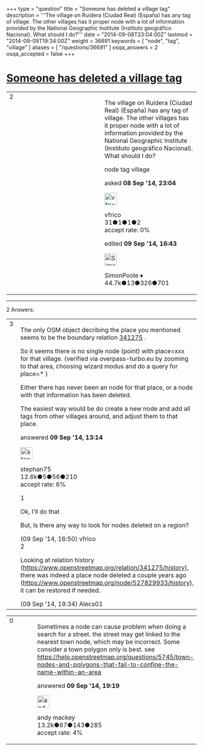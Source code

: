 +++
type = "question"
title = "Someone has deleted a village tag"
description = '''The village on Ruidera (Ciudad Real) (España) has any tag of village. The other villages has it proper node with a lot of information provided by the National Geographic Institute (Instituto geográfico Nacional). What should I do?'''
date = "2014-09-08T23:04:00Z"
lastmod = "2014-09-09T19:34:00Z"
weight = 36691
keywords = [ "node", "tag", "village" ]
aliases = [ "/questions/36691" ]
osqa_answers = 2
osqa_accepted = false
+++

<div class="headNormal">

# [Someone has deleted a village tag](/questions/36691/someone-has-deleted-a-village-tag)

</div>

<div id="main-body">

<div id="askform">

<table id="question-table" style="width:100%;">
<colgroup>
<col style="width: 50%" />
<col style="width: 50%" />
</colgroup>
<tbody>
<tr>
<td style="width: 30px; vertical-align: top"><div class="vote-buttons">
<span id="post-36691-upvote" class="ajax-command post-vote up" rel="nofollow" title="I like this post (click again to cancel)"> </span>
<div id="post-36691-score" class="post-score" title="current number of votes">
2
</div>
<span id="post-36691-downvote" class="ajax-command post-vote down" rel="nofollow" title="I dont like this post (click again to cancel)"> </span> <span id="favorite-mark" class="ajax-command favorite-mark" rel="nofollow" title="mark/unmark this question as favorite (click again to cancel)"> </span>
<div id="favorite-count" class="favorite-count">
&#10;</div>
</div></td>
<td><div id="item-right">
<div class="question-body">
<p>The village on Ruidera (Ciudad Real) (España) has any tag of village. The other villages has it proper node with a lot of information provided by the National Geographic Institute (Instituto geográfico Nacional). What should I do?</p>
</div>
<div id="question-tags" class="tags-container tags">
<span class="post-tag tag-link-node" rel="tag" title="see questions tagged &#39;node&#39;">node</span> <span class="post-tag tag-link-tag" rel="tag" title="see questions tagged &#39;tag&#39;">tag</span> <span class="post-tag tag-link-village" rel="tag" title="see questions tagged &#39;village&#39;">village</span>
</div>
<div id="question-controls" class="post-controls">
&#10;</div>
<div class="post-update-info-container">
<div class="post-update-info post-update-info-user">
<p>asked <strong>08 Sep '14, 23:04</strong></p>
<img src="https://secure.gravatar.com/avatar/d4bd923dccf6cd131db9ea98fa486b5e?s=32&amp;d=identicon&amp;r=g" class="gravatar" width="32" height="32" alt="vfrico&#39;s gravatar image" />
<p><span>vfrico</span><br />
<span class="score" title="31 reputation points">31</span><span title="1 badges"><span class="badge1">●</span><span class="badgecount">1</span></span><span title="1 badges"><span class="silver">●</span><span class="badgecount">1</span></span><span title="2 badges"><span class="bronze">●</span><span class="badgecount">2</span></span><br />
<span class="accept_rate" title="Rate of the user&#39;s accepted answers">accept rate:</span> <span title="vfrico has no accepted answers">0%</span></p>
</div>
<div class="post-update-info post-update-info-edited">
<p><span> edited <strong>09 Sep '14, 16:43</strong> </span></p>
<img src="https://secure.gravatar.com/avatar/ad2513d6f8e3d709d576ace900c12fa5?s=32&amp;d=identicon&amp;r=g" class="gravatar" width="32" height="32" alt="SimonPoole&#39;s gravatar image" />
<p><span>SimonPoole ♦</span><br />
<span class="score" title="44667 reputation points"><span>44.7k</span></span><span title="13 badges"><span class="badge1">●</span><span class="badgecount">13</span></span><span title="326 badges"><span class="silver">●</span><span class="badgecount">326</span></span><span title="701 badges"><span class="bronze">●</span><span class="badgecount">701</span></span></p>
</div>
</div>
<div id="comments-container-36691" class="comments-container">
&#10;</div>
<div id="comment-tools-36691" class="comment-tools">
&#10;</div>
<div class="clear">
&#10;</div>
<div id="comment-36691-form-container" class="comment-form-container">
&#10;</div>
<div class="clear">
&#10;</div>
</div></td>
</tr>
</tbody>
</table>

------------------------------------------------------------------------

<div class="tabBar">

<span id="sort-top"></span>

<div class="headQuestions">

2 Answers:

</div>

</div>

<span id="36707"></span>

<div id="answer-container-36707" class="answer">

<table style="width:100%;">
<colgroup>
<col style="width: 50%" />
<col style="width: 50%" />
</colgroup>
<tbody>
<tr>
<td style="width: 30px; vertical-align: top"><div class="vote-buttons">
<span id="post-36707-upvote" class="ajax-command post-vote up" rel="nofollow" title="I like this post (click again to cancel)"> </span>
<div id="post-36707-score" class="post-score" title="current number of votes">
3
</div>
<span id="post-36707-downvote" class="ajax-command post-vote down" rel="nofollow" title="I dont like this post (click again to cancel)"> </span>
</div></td>
<td><div class="item-right">
<div class="answer-body">
<p>The only OSM object decribing the place you mentioned seems to be the boundary relation <a href="https://www.openstreetmap.org/relation/341275">341275</a> .</p>
<p>So it seems there is no single node (point) with place=xxx for that village. (verified via overpass-turbo.eu by zooming to that area, choosing wizard modus and do a query for place=* )</p>
<p>Either there has never been an node for that place, or a node with that information has been deleted.</p>
<p>The easiest way would be do create a new node and add all tags from other villages around, and adjust them to that place.</p>
</div>
<div class="answer-controls post-controls">
&#10;</div>
<div class="post-update-info-container">
<div class="post-update-info post-update-info-user">
<p>answered <strong>09 Sep '14, 13:14</strong></p>
<img src="https://secure.gravatar.com/avatar/245b73d4390c3408fe3c6da759b9897f?s=32&amp;d=identicon&amp;r=g" class="gravatar" width="32" height="32" alt="stephan75&#39;s gravatar image" />
<p><span>stephan75</span><br />
<span class="score" title="12642 reputation points"><span>12.6k</span></span><span title="5 badges"><span class="badge1">●</span><span class="badgecount">5</span></span><span title="56 badges"><span class="silver">●</span><span class="badgecount">56</span></span><span title="210 badges"><span class="bronze">●</span><span class="badgecount">210</span></span><br />
<span class="accept_rate" title="Rate of the user&#39;s accepted answers">accept rate:</span> <span title="stephan75 has 37 accepted answers">6%</span></p>
</div>
</div>
<div id="comments-container-36707" class="comments-container">
<span id="36713"></span>
<div id="comment-36713" class="comment">
<div id="post-36713-score" class="comment-score">
1
</div>
<div class="comment-text">
<p>Ok, I'll do that</p>
<p>But, Is there any way to look for nodes deleted on a region?</p>
</div>
<div id="comment-36713-info" class="comment-info">
<span class="comment-age">(09 Sep '14, 16:50)</span> <span class="comment-user userinfo">vfrico</span>
</div>
</div>
<span id="36716"></span>
<div id="comment-36716" class="comment">
<div id="post-36716-score" class="comment-score">
2
</div>
<div class="comment-text">
<p>Looking at relation history (<a href="https://www.openstreetmap.org/relation/341275/history),">https://www.openstreetmap.org/relation/341275/history),</a> there was indeed a place node deleted a couple years ago (<a href="https://www.openstreetmap.org/node/527829933/history),">https://www.openstreetmap.org/node/527829933/history),</a> it can be restored if needed.</p>
</div>
<div id="comment-36716-info" class="comment-info">
<span class="comment-age">(09 Sep '14, 19:34)</span> <span class="comment-user userinfo">Alecs01</span>
</div>
</div>
</div>
<div id="comment-tools-36707" class="comment-tools">
&#10;</div>
<div class="clear">
&#10;</div>
<div id="comment-36707-form-container" class="comment-form-container">
&#10;</div>
<div class="clear">
&#10;</div>
</div></td>
</tr>
</tbody>
</table>

</div>

<span id="36714"></span>

<div id="answer-container-36714" class="answer">

<table style="width:100%;">
<colgroup>
<col style="width: 50%" />
<col style="width: 50%" />
</colgroup>
<tbody>
<tr>
<td style="width: 30px; vertical-align: top"><div class="vote-buttons">
<span id="post-36714-upvote" class="ajax-command post-vote up" rel="nofollow" title="I like this post (click again to cancel)"> </span>
<div id="post-36714-score" class="post-score" title="current number of votes">
0
</div>
<span id="post-36714-downvote" class="ajax-command post-vote down" rel="nofollow" title="I dont like this post (click again to cancel)"> </span>
</div></td>
<td><div class="item-right">
<div class="answer-body">
<p>Sometimes a node can cause problem when doing a search for a street. the street may get linked to the nearest town node, which may be incorrect. Some consider a town polygon only is best. see <a href="/questions/5745/town-nodes-and-polygons-that-fail-to-confine-the-name-within-an-area">https://help.openstreetmap.org/questions/5745/town-nodes-and-polygons-that-fail-to-confine-the-name-within-an-area</a></p>
</div>
<div class="answer-controls post-controls">
&#10;</div>
<div class="post-update-info-container">
<div class="post-update-info post-update-info-user">
<p>answered <strong>09 Sep '14, 19:19</strong></p>
<img src="https://secure.gravatar.com/avatar/efa7ca36d4499200879223dc5ad5ecac?s=32&amp;d=identicon&amp;r=g" class="gravatar" width="32" height="32" alt="andy%20mackey&#39;s gravatar image" />
<p><span>andy mackey</span><br />
<span class="score" title="13238 reputation points"><span>13.2k</span></span><span title="87 badges"><span class="badge1">●</span><span class="badgecount">87</span></span><span title="143 badges"><span class="silver">●</span><span class="badgecount">143</span></span><span title="285 badges"><span class="bronze">●</span><span class="badgecount">285</span></span><br />
<span class="accept_rate" title="Rate of the user&#39;s accepted answers">accept rate:</span> <span title="andy mackey has 37 accepted answers">4%</span></p>
</div>
</div>
<div id="comments-container-36714" class="comments-container">
&#10;</div>
<div id="comment-tools-36714" class="comment-tools">
&#10;</div>
<div class="clear">
&#10;</div>
<div id="comment-36714-form-container" class="comment-form-container">
&#10;</div>
<div class="clear">
&#10;</div>
</div></td>
</tr>
</tbody>
</table>

</div>

<div class="paginator-container-left">

</div>

</div>

</div>

